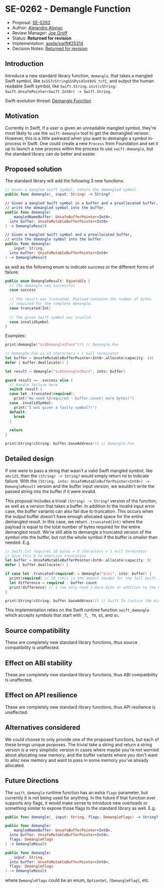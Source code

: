 # SE-0262 - Demangle Function

* Proposal: [SE-0262](0262-demangle.md)
* Author: [Alejandro Alonso](https://github.com/Azoy)
* Review Manager: [Joe Groff](https://github.com/jckarter)
* Status: **Returned for revision**
* Implementation: [apple/swift#25314](https://github.com/apple/swift/pull/25314)
* Decision Notes: [Returned for revision](https://forums.swift.org/t/returned-for-revision-se-0262-demangle-function/28186)

## Introduction

Introduce a new standard library function, `demangle`, that takes a mangled Swift symbol, like `$sSS7cStringSSSPys4Int8VG_tcfC`, and output the human readable Swift symbol, like `Swift.String.init(cString: Swift.UnsafePointer<Swift.Int8>) -> Swift.String`.

Swift-evolution thread: [Demangle Function](https://forums.swift.org/t/demangle-function/25416)

## Motivation

Currently in Swift, if a user is given an unreadable mangled symbol, they're most likely to use the `swift-demangle` tool to get the demangled version. However, this is a little awkward when you want to demangle a symbol in-process in Swift. One could create a new `Process` from Foundation and set it up to launch a new process within the process to use `swift-demangle`, but the standard library can do better and easier. 

## Proposed solution

The standard library will add the following 3 new functions.

```swift
// Given a mangled Swift symbol, return the demangled symbol.
public func demangle(_ input: String) -> String?

// Given a mangled Swift symbol in a buffer and a preallocated buffer,
// write the demangled symbol into the buffer.
public func demangle(
  _ mangledNameBuffer: UnsafeBufferPointer<Int8>,
  into buffer: UnsafeMutableBufferPointer<Int8>
) -> DemangleResult

// Given a mangled Swift symbol and a preallocated buffer,
// write the demangle symbol into the buffer.
public func demangle(
  _ input: String,
  into buffer: UnsafeMutableBufferPointer<Int8>
) -> DemangleResult
```

as well as the following enum to indicate success or the different forms of failure:

```swift
public enum DemangleResult: Equatable {
  // The demangle was successful
  case success
  
  // The result was truncated. Payload contains the number of bytes
  // required for the complete demangle.
  case truncated(Int)
  
  // The given Swift symbol was invalid.
  case invalidSymbol
}
```

Examples:

```swift
print(demangle("$s8Demangle3FooV")!) // Demangle.Foo

// Demangle.Foo is 13 characters + 1 null terminator
let buffer = UnsafeMutableBufferPointer<Int8>.allocate(capacity: 14)
defer { buffer.deallocate() }

let result = demangle("$s8Demangle3BarV", into: buffer)

guard result == .success else {
  // Handle failure here
  switch result {
  case let .truncated(required):
    print("We need \(required - buffer.count) more bytes!")
  case .invalidSymbol:
    print("I was given a faulty symbol?!")
  default:
    break
  }
  
  return
}

print(String(cString: buffer.baseAddress!)) // Demangle.Foo
```

## Detailed design

If one were to pass a string that wasn't a valid Swift mangled symbol, like `abc123`, then the `(String) -> String?` would simply return nil to indicate failure. With the `(String, into: UnsafeMutableBufferPointer<Int8>) -> DemangleResult` version and the buffer input version, we wouldn't write the passed string into the buffer if it were invalid.

This proposal includes a trivial `(String) -> String?` version of the function, as well as a version that takes a buffer. In addition to the invalid input error case, the buffer variants can also fail due to truncation. This occurs when the output buffer doesn't have enough allocated space for the entire demangled result. In this case, we return `.truncated(Int)` where the payload is equal to the total number of bytes required for the entire demangled result. We're still able to demangle a truncated version of the symbol into the buffer, but not the whole symbol if the buffer is smaller than needed. E.g.

```swift
// Swift.Int requires 10 bytes = 9 characters + 1 null terminator
// Give this 9 to exercise truncation
let buffer = UnsafeMutableBufferPointer<Int8>.allocate(capacity: 9)
defer { buffer.deallocate() }

if case let .truncated(required) = demangle("$sSi", into: buffer) {
  print(required) // 10 (this is the amount needed for the full Swift.Int)
  let difference = required - buffer.count
  print(difference) // 1 (we only need 1 more byte in addition to the 9 we already allocated)
}

print(String(cString: buffer.baseAddress!)) // Swift.In (notice the missing T)
```

This implementation relies on the Swift runtime function `swift_demangle` which accepts symbols that start with `_T`, `_T0`, `$S`, and `$s`.

## Source compatibility

These are completely new standard library functions, thus source compatibility is unaffected.

## Effect on ABI stability

These are completely new standard library functions, thus ABI compatibility is unaffected.

## Effect on API resilience

These are completely new standard library functions, thus API resilience is unaffected.

## Alternatives considered

We could choose to only provide one of the proposed functions, but each of these brings unique purposes. The trivial take a string and return a string version is a very simplistic version in cases where maybe you're not worried about allocating new memory, and the buffer variants where you don't want to alloc new memory and want to pass in some memory you've already allocated.

## Future Directions

The `swift_demangle` runtime function has an extra `flags` parameter, but currently it is not being used for anything. In the future if that function ever supports any flags, it would make sense to introduce new overloads or something similar to expose those flags to the standard library as well. E.g.

```swift
public func demangle(_ input: String, flags: DemangleFlags) -> String?

public func demangle(
  _ mangledNameBuffer: UnsafeBufferPointer<Int8>,
  into buffer: UnsafeMutableBufferPointer<Int8>,
  flags: DemangleFlags
) -> DemangleResult

public func demangle(
  _ input: String,
  into buffer: UnsafeMutableBufferPointer<Int8>,
  flags: DemangleFlags
) -> DemangleResult
```

where `DemangleFlags` could be an enum, `OptionSet`, `[DemangleFlag]`, etc.
